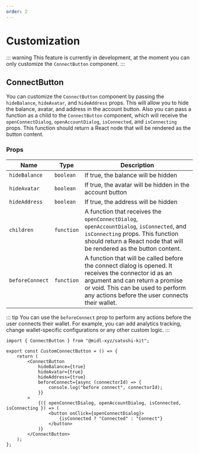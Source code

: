 ```yaml
---
order: 2
---
```


# Customization

::: warning
This feature is currently in development, at the moment you can only customize the `ConnectButton` component.
:::


##  ConnectButton


You can customize the `ConnectButton` component by passing the `hideBalance`, `hideAvatar`, and `hideAddress` props. This will allow you to hide the balance, avatar, and address in the account button. Also you can pass a function as a child to the `ConnectButton` component, which will receive the `openConnectDialog`, `openAccountDialog`, `isConnected`, and `isConnecting` props. This function should return a React node that will be rendered as the button content.

### Props

| Name              | Type      | Description                                                                                   |
| ----------------- | --------- | --------------------------------------------------------------------------------------------- |
| `hideBalance`     | `boolean` | If true, the balance will be hidden
| `hideAvatar`      | `boolean` | If true, the avatar will be hidden in the account button                                       |
| `hideAddress`     | `boolean` | If true, the address will be hidden
| `children`        | `function`| A function that receives the `openConnectDialog`, `openAccountDialog`, `isConnected`, and `isConnecting` props. This function should return a React node that will be rendered as the button content. |
| `beforeConnect`   | `function`| A function that will be called before the connect dialog is opened. It receives the connector id as an argument and can return a promise or void. This can be used to perform any actions before the user connects their wallet. |


::: tip
You can use the `beforeConnect` prop to perform any actions before the user connects their wallet. For example, you can add analytics tracking, change wallet-specific configurations or any other custom logic.
:::


```tsx
import { ConnectButton } from "@midl-xyz/satoshi-kit";

export const CustomConnectButton = () => {
    return (
        <ConnectButton
            hideBalance={true}
            hideAvatar={true}
            hideAddress={true}
            beforeConnect={async (connectorId) => {
                console.log("before connect", connectorId);
            }}
        >
            {({ openConnectDialog, openAccountDialog, isConnected, isConnecting }) => (
                <button onClick={openConnectDialog}>
                    {isConnected ? "Connected" : "Connect"}
                </button>
            )}
        </ConnectButton>
    );
};
```